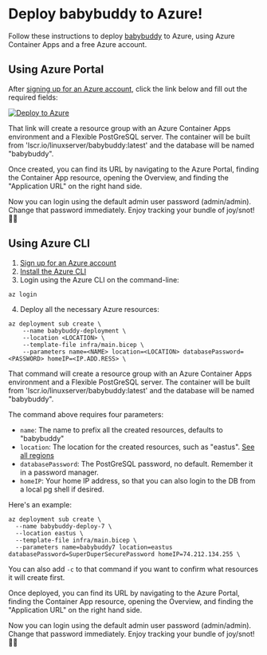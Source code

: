 # Deploy babybuddy to Azure!

Follow these instructions to deploy [babybuddy](https://github.com/babybuddy/babybuddy) to Azure,
using Azure Container Apps and a free Azure account.

## Using Azure Portal

After [signing up for an Azure account](https://learn.microsoft.com/en-us/cli/azure/install-azure-cli),
click the link below and fill out the required fields:

[![Deploy to Azure](https://aka.ms/deploytoazurebutton)](https://portal.azure.com/#create/Microsoft.Template/uri/https%3A%2F%2Fraw.githubusercontent.com%2Fpamelafox%2Fbabybuddy-azure%2Fmain%2Finfra%2Fmain.json)

That link will create a resource group with an Azure Container Apps environment and a Flexible PostGreSQL server.
The container will be built from 'lscr.io/linuxserver/babybuddy:latest' and the database will be named "babybuddy".

Once created, you can find its URL by navigating to the Azure Portal, finding the Container App resource,
opening the Overview, and finding the "Application URL" on the right hand side.

Now you can login using the default admin user password (admin/admin). Change that password immediately.
Enjoy tracking your bundle of joy/snot! 👶🏼

## Using Azure CLI

1. [Sign up for an Azure account](https://learn.microsoft.com/en-us/cli/azure/install-azure-cli)
2. [Install the Azure CLI](https://learn.microsoft.com/en-us/cli/azure/install-azure-cli)
3. Login using the Azure CLI on the command-line:
```
az login
```

4. Deploy all the necessary Azure resources:

```
az deployment sub create \
    --name babybuddy-deployment \
    --location <LOCATION> \
    --template-file infra/main.bicep \
    --parameters name=<NAME> location=<LOCATION> databasePassword=<PASSWORD> homeIP=<IP.ADD.RESS> \
```

That command will create a resource group with an Azure Container Apps environment and a Flexible PostGreSQL server.
The container will be built from 'lscr.io/linuxserver/babybuddy:latest' and the database will be named "babybuddy".

The command above requires four parameters:

* `name`: The name to prefix all the created resources, defaults to "babybuddy"
* `location`: The location for the created resources, such as "eastus". [See all regions](https://azure.microsoft.com/en-us/explore/global-infrastructure/geographies/#overview)
* `databasePassword`: The PostGreSQL password, no default. Remember it in a password manager.
* `homeIP`: Your home IP address, so that you can also login to the DB from a local pg shell if desired.

Here's an example:

```
az deployment sub create \
  --name babybuddy-deploy-7 \
  --location eastus \
  --template-file infra/main.bicep \
  --parameters name=babybuddy7 location=eastus databasePassword=SuperDuperSecurePassword homeIP=74.212.134.255 \
```

You can also add `-c` to that command if you want to confirm what resources it will create first.

Once deployed, you can find its URL by navigating to the Azure Portal, finding the Container App resource,
opening the Overview, and finding the "Application URL" on the right hand side.

Now you can login using the default admin user password (admin/admin). Change that password immediately.
Enjoy tracking your bundle of joy/snot! 👶🏼